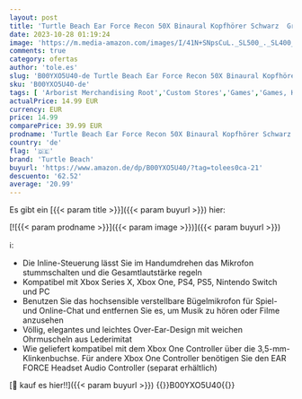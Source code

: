 ```yaml
---
layout: post
title: 'Turtle Beach Ear Force Recon 50X Binaural Kopfhörer Schwarz  Grün – Kopfhörer  PC/Spiele  Binaural  Kopfband  Xbox One  Playstation 4  PC  Mac  kabelgebunden   TBS-2303-02 '
date: 2023-10-28 01:19:24
image: 'https://m.media-amazon.com/images/I/41N+SNpsCuL._SL500_._SL400_.jpg'
comments: true
category: ofertas
author: 'tole.es'
slug: 'B00YXO5U40-de Turtle Beach Ear Force Recon 50X Binaural Kopfhörer...'
sku: 'B00YXO5U40-de'
tags: [ 'Arborist Merchandising Root','Custom Stores','Games','Games, Hardware & Zubehör für PC','Games, Hardware & Zubehör für Playstation','Gaming-Headsets für Nintendo Switch','Gaming-Headsets für PlayStation 4','Gaming-Headsets für Xbox One','Headsets - stark reduziert','Nintendo Switch','PlayStation 4','PlayStation 5','PlayStation 5 Headsets','PlayStation Accessories','PlayStation Headset','Self Service','Special Features Stores','Turtle Beach Shop','Veraltete Systeme & Micro-Konsolen','Veraltete Systeme: PlayStation','Xbox One','Xbox Series X & S','Xbox Series X & S Headsets','Zubehör für Nintendo Switch','Zubehör für PlayStation','Zubehör für PlayStation 4','Zubehör für PlayStation 5','Zubehör für Xbox One','Zubehör für Xbox Series X & S','cb50d3fe-f2f4-435e-9613-8a14da64c857_0','cb50d3fe-f2f4-435e-9613-8a14da64c857_6801','f8b54e7c-b5af-44fa-ab8d-ed3fc1641e33_0','f8b54e7c-b5af-44fa-ab8d-ed3fc1641e33_1601','f8b54e7c-b5af-44fa-ab8d-ed3fc1641e33_301','f8b54e7c-b5af-44fa-ab8d-ed3fc1641e33_501','f8b54e7c-b5af-44fa-ab8d-ed3fc1641e33_5201','turtle beach','🇩🇪', ]
actualPrice: 14.99 EUR
currency: EUR
price: 14.99
comparePrice: 39.99 EUR
prodname: 'Turtle Beach Ear Force Recon 50X Binaural Kopfhörer Schwarz  Grün – Kopfhörer  PC/Spiele  Binaural  Kopfband  Xbox One  Playstation 4  PC  Mac  kabelgebunden   TBS-2303-02 '
country: 'de'
flag: '🇩🇪'
brand: 'Turtle Beach'
buyurl: 'https://www.amazon.de/dp/B00YXO5U40/?tag=tolees0ca-21'
descuento: '62.52'
average: '20.99'
---
```


Es gibt ein [{{< param title >}}]({{< param buyurl >}}) hier:

[![{{< param prodname >}}]({{< param image >}})]({{< param buyurl >}})

ℹ️:

- Die Inline-Steuerung lässt Sie im Handumdrehen das Mikrofon stummschalten und die Gesamtlautstärke regeln
- Kompatibel mit Xbox Series X, Xbox One, PS4, PS5, Nintendo Switch und PC
- Benutzen Sie das hochsensible verstellbare Bügelmikrofon für Spiel- und Online-Chat und entfernen Sie es, um Musik zu hören oder Filme anzusehen
- Völlig, elegantes und leichtes Over-Ear-Design mit weichen Ohrmuscheln aus Lederimitat
- Wie geliefert kompatibel mit dem Xbox One Controller über die 3,5-mm-Klinkenbuchse. Für andere Xbox One Controller benötigen Sie den EAR FORCE Headset Audio Controller (separat erhältlich)

[🛒 kauf es hier!!]({{< param buyurl >}})
{{<world>}}B00YXO5U40{{</world>}}
